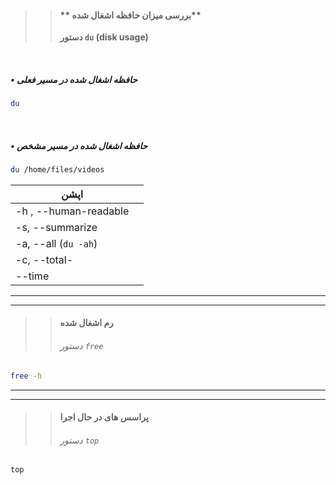 >>  #### ** بررسی میزان حافظه اشغال شده**
>>  **دستور `du` (disk usage)**
>>

‌
##### • حافظه اشغال شده در مسیر فعلی
```bash
du
```
‌
##### •  حافظه اشغال شده در مسیر مشخص 
```bash
du /home/files/videos
```

| اپشن                  |     |
| --------------------- | --- |
| -h , --human-readable |     |
| -s, --summarize       |     |
| -a, --all (`du -ah`)  |     |
| -c, --total-           |     |
| --time                |     |‌‌



---
---
> > #### رم اشغال شده
> > ###### دستور `free`
```sh
free -h
```

---
---
>> #### پراسس های در حال اجرا
>> ###### ‌دستور `top`
```sh
top
```

